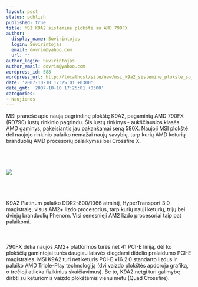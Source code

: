 ```yaml
---
layout: post
status: publish
published: true
title: MSI K9A2 sisteminė plokštė su AMD 790FX
author:
  display_name: Suvirintojas
  login: Suvirintojas
  email: dovrim@yahoo.com
  url: ''
author_login: Suvirintojas
author_email: dovrim@yahoo.com
wordpress_id: 588
wordpress_url: http://localhost/site/new/msi_k9a2_sistemine_plokste_su_amd_790fx/
date: '2007-10-10 17:25:01 +0300'
date_gmt: '2007-10-10 17:25:01 +0300'
categories:
- Naujienos
---
```

<p>MSI pranešė apie naują pagrindinę plokštę K9A2, pagamintą AMD 790FX (RD790) lustų rinkinio pagrindu. Šis lustų rinkinys - aukščiausios klasės AMD gaminys, pakeisiantis jau pakankamai seną 580X. Naujoji MSI plokštė dėl naujojo rinkinio palaiko nemažai naujų savybių, tarp kurių AMD keturių branduolių AMD procesorių palaikymas bei Crossfire X.<br />
<br><br />
<br><br><img src="http://img233.imageshack.us/img233/846/000000062502he0.jpg"><br><br />
<br><br />
<br>K9A2 Platinum palaiko DDR2-800/1066 atmintį, HyperTransport 3.0 magistralę, visus AM2+ lizdo procesorius, tarp kurių nauji keturių, trijų bei dviejų branduolių Phenom. Visi senesnieji AM2 lizdo procesoriai taip pat palaikomi.<br />
<br><br />
<br>790FX dėka naujos AM2+ platformos turės net 41 PCI-E liniją, dėl ko plokščių gamintojai turės daugiau laisvės diegdami didelio pralaidumo PCI-E magistrales. MSI K9A2 turi net keturis PCI-E x16 2.0 standarto lizdus ir palaiko AMD Triple-Play technologiją (dvi vaizdo plokštės apdoroja grafiką, o trečioji atlieka fizikinius skaičiavimus). Be to, K9A2 netgi turi galimybę dirbti su keturiomis vaizdo plokštėmis vienu metu (Quad Crossfire).</p>
